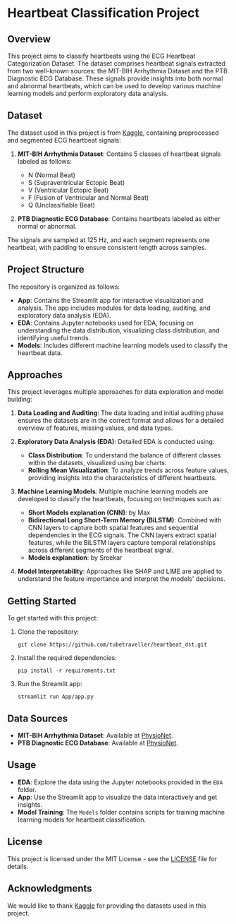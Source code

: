 # Heartbeat Classification Project

## Overview
This project aims to classify heartbeats using the ECG Heartbeat Categorization Dataset. The dataset comprises heartbeat signals extracted from two well-known sources: the MIT-BIH Arrhythmia Dataset and the PTB Diagnostic ECG Database. These signals provide insights into both normal and abnormal heartbeats, which can be used to develop various machine learning models and perform exploratory data analysis.

## Dataset
The dataset used in this project is from [Kaggle](https://www.kaggle.com/datasets/shayanfazeli/heartbeat?select=ptbdb_normal.csv), containing preprocessed and segmented ECG heartbeat signals:

1. **MIT-BIH Arrhythmia Dataset**: Contains 5 classes of heartbeat signals labeled as follows:
   - N (Normal Beat)
   - S (Supraventricular Ectopic Beat)
   - V (Ventricular Ectopic Beat)
   - F (Fusion of Ventricular and Normal Beat)
   - Q (Unclassifiable Beat)

2. **PTB Diagnostic ECG Database**: Contains heartbeats labeled as either normal or abnormal.

The signals are sampled at 125 Hz, and each segment represents one heartbeat, with padding to ensure consistent length across samples.

## Project Structure
The repository is organized as follows:

- **App**: Contains the Streamlit app for interactive visualization and analysis. The app includes modules for data loading, auditing, and exploratory data analysis (EDA).
- **EDA**: Contains Jupyter notebooks used for EDA, focusing on understanding the data distribution, visualizing class distribution, and identifying useful trends.
- **Models**: Includes different machine learning models used to classify the heartbeat data.

## Approaches
This project leverages multiple approaches for data exploration and model building:

1. **Data Loading and Auditing**: The data loading and initial auditing phase ensures the datasets are in the correct format and allows for a detailed overview of features, missing values, and data types.

2. **Exploratory Data Analysis (EDA)**: Detailed EDA is conducted using:
   - **Class Distribution**: To understand the balance of different classes within the datasets, visualized using bar charts.
   - **Rolling Mean Visualization**: To analyze trends across feature values, providing insights into the characteristics of different heartbeats.

3. **Machine Learning Models**: Multiple machine learning models are developed to classify the heartbeats, focusing on techniques such as:
   - **Short Models explanation (CNN)**: by Max  
   - **Bidirectional Long Short-Term Memory (BiLSTM)**: Combined with CNN layers to capture both spatial features and sequential dependencies in the ECG signals. The CNN layers extract spatial features, while the BiLSTM layers capture temporal relationships across different segments of the heartbeat signal.
   - **Models explanation**: by Sreekar
     
4. **Model Interpretability**: Approaches like SHAP and LIME are applied to understand the feature importance and interpret the models' decisions.

## Getting Started
To get started with this project:

1. Clone the repository:
   ```
   git clone https://github.com/tubetraveller/heartbeat_dst.git
   ```

2. Install the required dependencies:
   ```
   pip install -r requirements.txt
   ```

3. Run the Streamlit app:
   ```
   streamlit run App/app.py
   ```

## Data Sources
- **MIT-BIH Arrhythmia Dataset**: Available at [PhysioNet](https://physionet.org/content/mitdb/1.0.0/).
- **PTB Diagnostic ECG Database**: Available at [PhysioNet](https://physionet.org/content/ptbdb/1.0.0/).

## Usage
- **EDA**: Explore the data using the Jupyter notebooks provided in the `EDA` folder.
- **App**: Use the Streamlit app to visualize the data interactively and get insights.
- **Model Training**: The `Models` folder contains scripts for training machine learning models for heartbeat classification.

## License
This project is licensed under the MIT License - see the [LICENSE](LICENSE) file for details.
## Acknowledgments
We would like to thank [Kaggle](https://www.kaggle.com) for providing the datasets used in this project.

